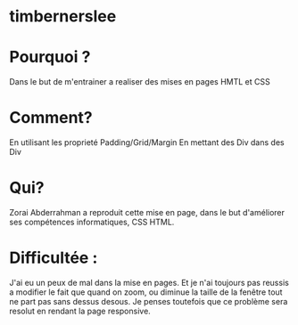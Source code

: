 # timbernerslee

# Pourquoi ?

Dans le but de m'entrainer a realiser des mises en pages HMTL et CSS

# Comment?

En utilisant les proprieté Padding/Grid/Margin
En mettant des Div dans des Div

# Qui?

Zorai Abderrahman a reproduit cette mise en page, dans le but d'améliorer ses compétences informatiques, CSS HTML.

# Difficultée :

J'ai eu un peux de mal dans la mise en pages.
Et je n'ai toujours pas reussis a modifier le fait que quand on zoom, ou diminue la taille de la fenêtre tout ne part pas sans dessus desous. Je penses toutefois que ce problème sera resolut en rendant la page responsive.


